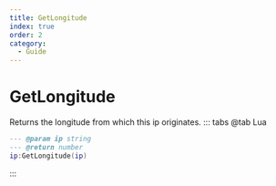```yaml
---
title: GetLongitude
index: true
order: 2
category:
  - Guide
---
```


# GetLongitude
Returns the longitude from which this ip originates.
::: tabs
@tab Lua
```lua
--- @param ip string
--- @return number
ip:GetLongitude(ip)
```

:::